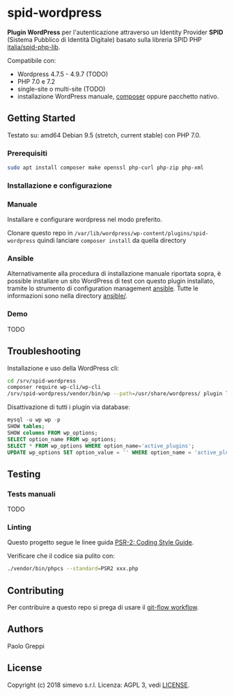 # spid-wordpress

**Plugin WordPress** per l'autenticazione attraverso un Identity Provider **SPID** (Sistema Pubblico di Identità Digitale) basato sulla libreria SPID PHP [italia/spid-php-lib](https://github.com/italia/spid-php-lib).

Compatibile con:
- Wordpress 4.7.5 - 4.9.7 (TODO)
- PHP 7.0 e 7.2
- single-site o multi-site (TODO)
- installazione WordPress manuale, [composer](https://packagist.org/packages/johnpbloch/wordpress) oppure pacchetto nativo.

## Getting Started

Testato su: amd64 Debian 9.5 (stretch, current stable) con PHP 7.0.

### Prerequisiti

```sh
sudo apt install composer make openssl php-curl php-zip php-xml
```

### Installazione e configurazione

### Manuale

Installare e configurare wordpress nel modo preferito.

Clonare questo repo in `/var/lib/wordpress/wp-content/plugins/spid-wordpress` quindi lanciare `composer install` da quella directory

### Ansible

Alternativamente alla procedura di installazione manuale riportata sopra, è possible installare un sito WordPress di test con questo plugin installato, tramite lo strumento di configuration management [ansible](https://www.ansible.com/). Tutte le informazioni sono nella directory [ansible/](ansible/).

### Demo

TODO

## Troubleshooting

Installazione e uso della WordPress cli:
```sh
cd /srv/spid-wordpress
composer require wp-cli/wp-cli
/srv/spid-wordpress/vendor/bin/wp --path=/usr/share/wordpress/ plugin list
```

Disattivazione di tutti i plugin via database:
```sql
mysql -u wp wp -p
SHOW tables;
SHOW columns FROM wp_options;
SELECT option_name FROM wp_options;
SELECT * FROM wp_options WHERE option_name='active_plugins';
UPDATE wp_options SET option_value = '' WHERE option_name = 'active_plugins';
```

## Testing

### Tests manuali

TODO

### Linting

Questo progetto segue le linee guida [PSR-2: Coding Style Guide](https://www.php-fig.org/psr/psr-2/).

Verificare che il codice sia pulito con:
```sh
./vendor/bin/phpcs --standard=PSR2 xxx.php
```

## Contributing

Per contribuire a questo repo si prega di usare il [git-flow workflow](https://danielkummer.github.io/git-flow-cheatsheet/).

## Authors

Paolo Greppi

## License

Copyright (c) 2018 simevo s.r.l.
Licenza: AGPL 3, vedi [LICENSE](LICENSE).
